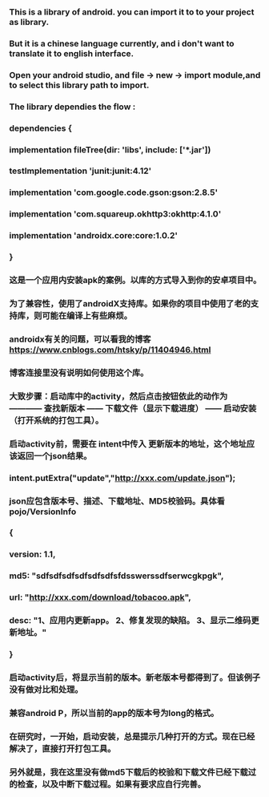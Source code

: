 ### This is a library of android. you can import it to to your project as library. 
### But it is a chinese language currently, and i don't want to translate it to english interface.

### Open your android studio, and file -> new -> import module,and to select this library path to import.
### The library dependies the flow :
### dependencies {
###     implementation fileTree(dir: 'libs', include: ['*.jar'])
###     testImplementation 'junit:junit:4.12'
###     implementation 'com.google.code.gson:gson:2.8.5'
###     implementation 'com.squareup.okhttp3:okhttp:4.1.0'
###     implementation 'androidx.core:core:1.0.2'
### }

### 这是一个应用内安装apk的案例。以库的方式导入到你的安卓项目中。
### 为了兼容性，使用了androidX支持库。如果你的项目中使用了老的支持库，则可能在编译上有些麻烦。
### androidx有关的问题，可以看我的博客 https://www.cnblogs.com/htsky/p/11404946.html
### 博客连接里没有说明如何使用这个库。
### 
### 大致步骤：启动库中的activity，然后点击按钮依此的动作为 ———— 查找新版本 —— 下载文件（显示下载进度） —— 启动安装（打开系统的打包工具）。
### 启动activity前，需要在 intent中传入 更新版本的地址，这个地址应该返回一个json结果。
### intent.putExtra("update","http://xxx.com/update.json");
### json应包含版本号、描述、下载地址、MD5校验码。具体看 pojo/VersionInfo
### {
### version: 1.1,
### md5: "sdfsdfsdfsdfsdfsdfsfdsswerssdfserwcgkpgk",
### url: "http://xxx.com/download/tobacoo.apk",
### desc: "1、应用内更新app。 2、修复发现的缺陷。 3、显示二维码更新地址。"
### }

### 启动activity后，将显示当前的版本。新老版本号都得到了。但该例子没有做对比和处理。
### 兼容android P，所以当前的app的版本号为long的格式。
### 在研究时，一开始，启动安装，总是提示几种打开的方式。现在已经解决了，直接打开打包工具。

### 另外就是，我在这里没有做md5下载后的校验和下载文件已经下载过的检查，以及中断下载过程。如果有要求应自行完善。
